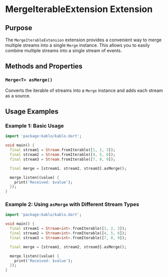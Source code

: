 # MergeIterableExtension Extension

## Purpose

The `MergeIterableExtension` extension provides a convenient way to merge multiple streams into a single `Merge` instance. This allows you to easily combine multiple streams into a single stream of events.

## Methods and Properties

### `Merge<T> asMerge()`

Converts the iterable of streams into a `Merge` instance and adds each stream as a source.

## Usage Examples

### Example 1: Basic Usage

```dart
import 'package:kablo/kablo.dart';

void main() {
  final stream1 = Stream.fromIterable([1, 2, 3]);
  final stream2 = Stream.fromIterable([4, 5, 6]);
  final stream3 = Stream.fromIterable([7, 8, 9]);

  final merge = [stream1, stream2, stream3].asMerge();

  merge.listen((value) {
    print('Received: $value');
  });
}
```

### Example 2: Using `asMerge` with Different Stream Types

```dart
import 'package:kablo/kablo.dart';

void main() {
  final stream1 = Stream<int>.fromIterable([1, 2, 3]);
  final stream2 = Stream<int>.fromIterable([4, 5, 6]);
  final stream3 = Stream<int>.fromIterable([7, 8, 9]);

  final merge = [stream1, stream2, stream3].asMerge();

  merge.listen((value) {
    print('Received: $value');
  });
}
```
